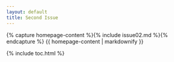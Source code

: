 ```yaml
---
layout: default
title: Second Issue
---
```


{% capture homepage-content %}{% include issue02.md %}{% endcapture %}
{{ homepage-content | markdownify }}

{% include toc.html %}